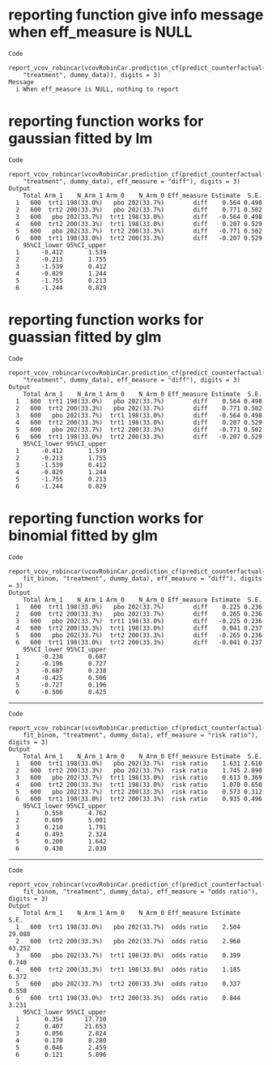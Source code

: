 # reporting function give info message when eff_measure is NULL

    Code
      report_vcov_robincar(vcovRobinCar.prediction_cf(predict_counterfactual(fit_lm,
        "treatment", dummy_data)), digits = 3)
    Message
      i When eff_measure is NULL, nothing to report

# reporting function works for gaussian fitted by lm

    Code
      report_vcov_robincar(vcovRobinCar.prediction_cf(predict_counterfactual(fit_lm,
        "treatment", dummy_data), eff_measure = "diff"), digits = 3)
    Output
        Total Arm_1    N_Arm_1 Arm_0    N_Arm_0 Eff_measure Estimate  S.E.
      1   600  trt1 198(33.0%)   pbo 202(33.7%)        diff    0.564 0.498
      2   600  trt2 200(33.3%)   pbo 202(33.7%)        diff    0.771 0.502
      3   600   pbo 202(33.7%)  trt1 198(33.0%)        diff   -0.564 0.498
      4   600  trt2 200(33.3%)  trt1 198(33.0%)        diff    0.207 0.529
      5   600   pbo 202(33.7%)  trt2 200(33.3%)        diff   -0.771 0.502
      6   600  trt1 198(33.0%)  trt2 200(33.3%)        diff   -0.207 0.529
        95%CI_lower 95%CI_upper
      1      -0.412       1.539
      2      -0.213       1.755
      3      -1.539       0.412
      4      -0.829       1.244
      5      -1.755       0.213
      6      -1.244       0.829

# reporting function works for guassian fitted by glm

    Code
      report_vcov_robincar(vcovRobinCar.prediction_cf(predict_counterfactual(fit_glm,
        "treatment", dummy_data), eff_measure = "diff"), digits = 3)
    Output
        Total Arm_1    N_Arm_1 Arm_0    N_Arm_0 Eff_measure Estimate  S.E.
      1   600  trt1 198(33.0%)   pbo 202(33.7%)        diff    0.564 0.498
      2   600  trt2 200(33.3%)   pbo 202(33.7%)        diff    0.771 0.502
      3   600   pbo 202(33.7%)  trt1 198(33.0%)        diff   -0.564 0.498
      4   600  trt2 200(33.3%)  trt1 198(33.0%)        diff    0.207 0.529
      5   600   pbo 202(33.7%)  trt2 200(33.3%)        diff   -0.771 0.502
      6   600  trt1 198(33.0%)  trt2 200(33.3%)        diff   -0.207 0.529
        95%CI_lower 95%CI_upper
      1      -0.412       1.539
      2      -0.213       1.755
      3      -1.539       0.412
      4      -0.829       1.244
      5      -1.755       0.213
      6      -1.244       0.829

# reporting function works for binomial fitted by glm

    Code
      report_vcov_robincar(vcovRobinCar.prediction_cf(predict_counterfactual(
        fit_binom, "treatment", dummy_data), eff_measure = "diff"), digits = 3)
    Output
        Total Arm_1    N_Arm_1 Arm_0    N_Arm_0 Eff_measure Estimate  S.E.
      1   600  trt1 198(33.0%)   pbo 202(33.7%)        diff    0.225 0.236
      2   600  trt2 200(33.3%)   pbo 202(33.7%)        diff    0.265 0.236
      3   600   pbo 202(33.7%)  trt1 198(33.0%)        diff   -0.225 0.236
      4   600  trt2 200(33.3%)  trt1 198(33.0%)        diff    0.041 0.237
      5   600   pbo 202(33.7%)  trt2 200(33.3%)        diff   -0.265 0.236
      6   600  trt1 198(33.0%)  trt2 200(33.3%)        diff   -0.041 0.237
        95%CI_lower 95%CI_upper
      1      -0.238       0.687
      2      -0.196       0.727
      3      -0.687       0.238
      4      -0.425       0.506
      5      -0.727       0.196
      6      -0.506       0.425

---

    Code
      report_vcov_robincar(vcovRobinCar.prediction_cf(predict_counterfactual(
        fit_binom, "treatment", dummy_data), eff_measure = "risk ratio"), digits = 3)
    Output
        Total Arm_1    N_Arm_1 Arm_0    N_Arm_0 Eff_measure Estimate  S.E.
      1   600  trt1 198(33.0%)   pbo 202(33.7%)  risk ratio    1.631 2.610
      2   600  trt2 200(33.3%)   pbo 202(33.7%)  risk ratio    1.745 2.890
      3   600   pbo 202(33.7%)  trt1 198(33.0%)  risk ratio    0.613 0.369
      4   600  trt2 200(33.3%)  trt1 198(33.0%)  risk ratio    1.070 0.650
      5   600   pbo 202(33.7%)  trt2 200(33.3%)  risk ratio    0.573 0.312
      6   600  trt1 198(33.0%)  trt2 200(33.3%)  risk ratio    0.935 0.496
        95%CI_lower 95%CI_upper
      1       0.558       4.762
      2       0.609       5.001
      3       0.210       1.791
      4       0.493       2.324
      5       0.200       1.642
      6       0.430       2.030

---

    Code
      report_vcov_robincar(vcovRobinCar.prediction_cf(predict_counterfactual(
        fit_binom, "treatment", dummy_data), eff_measure = "odds ratio"), digits = 3)
    Output
        Total Arm_1    N_Arm_1 Arm_0    N_Arm_0 Eff_measure Estimate   S.E.
      1   600  trt1 198(33.0%)   pbo 202(33.7%)  odds ratio    2.504 29.088
      2   600  trt2 200(33.3%)   pbo 202(33.7%)  odds ratio    2.968 43.252
      3   600   pbo 202(33.7%)  trt1 198(33.0%)  odds ratio    0.399  0.740
      4   600  trt2 200(33.3%)  trt1 198(33.0%)  odds ratio    1.185  6.372
      5   600   pbo 202(33.7%)  trt2 200(33.3%)  odds ratio    0.337  0.558
      6   600  trt1 198(33.0%)  trt2 200(33.3%)  odds ratio    0.844  3.231
        95%CI_lower 95%CI_upper
      1       0.354      17.710
      2       0.407      21.653
      3       0.056       2.824
      4       0.170       8.280
      5       0.046       2.459
      6       0.121       5.896

